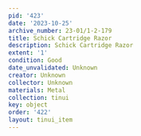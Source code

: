 ```yaml
---
pid: '423'
date: '2023-10-25'
archive_number: 23-01/1-2-179
title: Schick Cartridge Razor
description: Schick Cartridge Razor
extent: '1'
condition: Good
date_unvalidated: Unknown
creator: Unknown
collector: Unknown
materials: Metal
collection: tinui
key: object
order: '422'
layout: tinui_item
---
```

